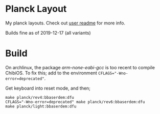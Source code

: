 # Planck Layout

My planck layouts.
Check out [user readme](../../../../users/bbaserdem/README.md) for more info.

Builds fine as of 2019-12-17 (all variants)

# Build

On archlinux, the package *arm-none-eabi-gcc* is too recent to compile ChibiOS.
To fix this; add to the environment `CFLAGS="-Wno-error=deprecated"`.

Get keyboard into reset mode, and then;

```
make planck/rev4:bbaserdem:dfu
CFLAGS="-Wno-error=deprecated" make planck/rev6:bbaserdem:dfu
make planck/light:bbaserdem:dfu
```
